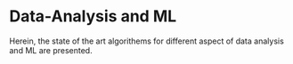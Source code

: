 # Data-Analysis and ML
Herein, the state of the art algorithems for different aspect of data analysis and ML are presented. 
